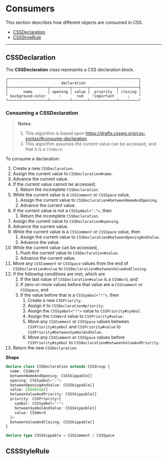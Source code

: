 # Consumers

This section describes how different objects are consumed in CSS.

- [CSSDeclaration](#cssdeclaration)
- [CSSStyleRule](#cssstylerule)

---

## CSSDeclaration

The **CSSDeclaration** class represents a CSS declaration block.

```
┌───────────────────────────────────────────────────────────┐
│                        declaration                        │
├──────────────────┬─────────┬───────┬────────────┬─────────┤
│       name       │ opening │ value │  priority  │ closing │
" background-color      :       red    !important      ;    "
└──────────────────┴─────────┴───────┴────────────┴─────────┘
```

### Consuming a CSSDeclaration

> **Notes**:
> 1. This algorithm is based upon https://drafts.csswg.org/css-syntax/#consume-declaration
> 2. This algorithm assumes the current value can be accessed, and that it is a `CSSWord`.

To consume a declaration:

1.  Create a new `CSSDeclaration`.
2.  Assign the current value to `CSSDeclaration#name`.
3.  Advance the current value.
4.  If the current value cannot be accessed;
    1. Return the incomplete `CSSDeclaration`.
5.  While the current value is a `CSSComment` or `CSSSpace` value,
    1. Assign the current value to `CSSDeclaration#betweenNameAndOpening`.
    2. Advance the current value.
6.  If the current value is not a `CSSSymbol<":">`, then
    1. Return the incomplete `CSSDeclaration`.
7.  Assign the current value to `CSSDeclaration#opening`.
8.  Advance the current value.
9.  While the current value is a `CSSComment` or `CSSSpace` value, then
    1. Assign the current value to `CSSDeclaration#betweenOpeningAndValue`.
    2. Advance the value.
10. While the current value can be accessed,
    1. Push the current value to `CSSDeclaration#value`.
    2. Advance the current value.
11. Move any `CSSComment` or `CSSSpace` values from the end of `CSSDeclaration#value` to `CSSDeclaration#betweenValueAndClosing`.
12. If the following conditions are met, which are
    1. If the last value of `CSSDeclaration#value` is a `CSSWord`, and
    2. If zero-or-more values before that value are a `CSSComment` or `CSSSpace`, and
    3. If the value before that is a `CSSSymbol<"!">`, then
       1. Create a new `CSSPriority`.
       2. Assign it to `CSSDeclaration#priority`.
       3. Assign the `CSSSymbol<"!">` value to `CSSPriority#symbol`.
       4. Assign the `CSSWord` value to `CSSPriority#value`.
       5. Move any `CSSComment` or `CSSSpace` values between `CSSPriority#symbol` and `CSSPriority#value` to `CSSPriority#betweenSymbolAndValue`.
       6. Move any `CSSComment` or `CSSSpace` values before `CSSPriority#symbol` to `CSSDeclaration#betweenValueAndPriority`.
13. Return the new `CSSDeclaration`.

**Shape**

```ts
declare class CSSDeclaration extends CSSGroup {
  name: CSSWord
  betweenNameAndOpening: CSSSkippable[]
  opening: CSSSymbol<":">
  betweenOpeningAndValue: CSSSkippable[]
  value: CSSValue[]
  betweenValueAndPriority: CSSSkippable[]
  priority: CSSPriority<{
    symbol: CSSSymbol<"!">
    betweenSymbolAndValue: CSSSkippable[]
    value: CSSWord
  }>
  betweenValueAndClosing: CSSSkippable[]
}

declare type CSSSkippable = CSSComment | CSSSpace
```

## CSSStyleRule

